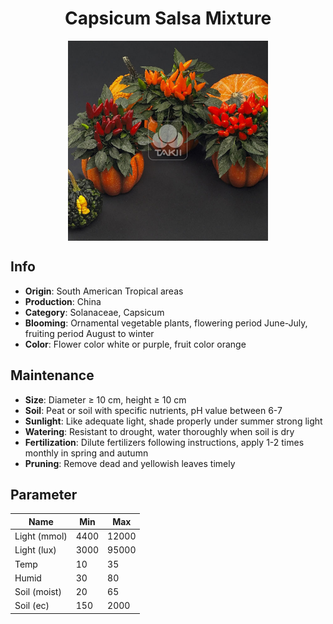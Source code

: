 <h1 align='center'>Capsicum Salsa Mixture</h1>
<p align="center">
    <img 
        align='center'
        width='320'
        src="../images/capsicum salsa mixture.png" 
        alt='Capsicum Salsa Mixture' />
</p>

## Info

 - **Origin**: South American Tropical areas
 - **Production**: China
 - **Category**: Solanaceae, Capsicum
 - **Blooming**: Ornamental vegetable plants, flowering period June-July, fruiting period August to winter
 - **Color**: Flower color white or purple, fruit color orange

## Maintenance

 - **Size**: Diameter ≥ 10 cm, height ≥ 10 cm
 - **Soil**: Peat or soil with specific nutrients, pH value between 6-7
 - **Sunlight**: Like adequate light, shade properly under summer strong light
 - **Watering**: Resistant to drought, water thoroughly when soil is dry
 - **Fertilization**: Dilute fertilizers following instructions, apply 1-2 times monthly in spring and autumn
 - **Pruning**: Remove dead and yellowish leaves timely

## Parameter

| Name         | Min  | Max   |
|--------------|------|-------|
| Light (mmol) | 4400 | 12000  |
| Light (lux)  | 3000 | 95000 |
| Temp         | 10    | 35    |
| Humid        | 30   | 80    |
| Soil (moist) | 20   | 65    |
| Soil (ec)    | 150  | 2000  |